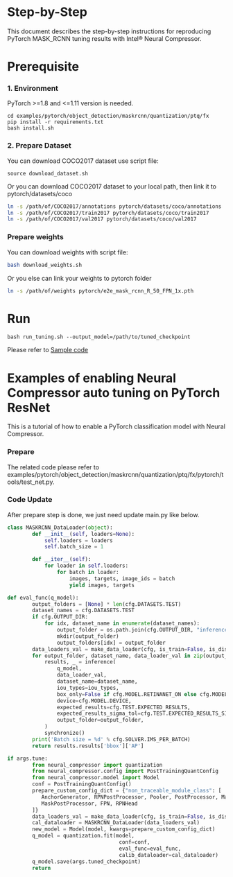 Step-by-Step
============

This document describes the step-by-step instructions for reproducing PyTorch MASK_RCNN tuning results with Intel® Neural Compressor.

# Prerequisite

### 1. Environment

PyTorch >=1.8 and <=1.11 version is needed.

```shell
cd examples/pytorch/object_detection/maskrcnn/quantization/ptq/fx
pip install -r requirements.txt
bash install.sh
```

### 2. Prepare Dataset

You can download COCO2017 dataset use script file:

```
source download_dataset.sh
```

Or you can download COCO2017 dataset to your local path, then link it to pytorch/datasets/coco

```bash
ln -s /path/of/COCO2017/annotations pytorch/datasets/coco/annotations
ln -s /path/of/COCO2017/train2017 pytorch/datasets/coco/train2017
ln -s /path/of/COCO2017/val2017 pytorch/datasets/coco/val2017
```

### Prepare weights

You can download weights with script file:

```bash
bash download_weights.sh
```

Or you else can link your weights to pytorch folder

```bash
ln -s /path/of/weights pytorch/e2e_mask_rcnn_R_50_FPN_1x.pth
```

# Run

```shell
bash run_tuning.sh --output_model=/path/to/tuned_checkpoint
```


Please refer to [Sample code](./pytorch/tools/test_net.py)

Examples of enabling Neural Compressor auto tuning on PyTorch ResNet
=======================================================

This is a tutorial of how to enable a PyTorch classification model with Neural Compressor.

### Prepare
The related code please refer to examples/pytorch/object_detection/maskrcnn/quantization/ptq/fx/pytorch/tools/test_net.py.

### Code Update

After prepare step is done, we just need update main.py like below.

```python
class MASKRCNN_DataLoader(object):
        def __init__(self, loaders=None):
            self.loaders = loaders
            self.batch_size = 1

        def __iter__(self):
            for loader in self.loaders:
                for batch in loader:
                    images, targets, image_ids = batch
                    yield images, targets

def eval_func(q_model):
        output_folders = [None] * len(cfg.DATASETS.TEST)
        dataset_names = cfg.DATASETS.TEST
        if cfg.OUTPUT_DIR:
            for idx, dataset_name in enumerate(dataset_names):
                output_folder = os.path.join(cfg.OUTPUT_DIR, "inference", dataset_name)
                mkdir(output_folder)
                output_folders[idx] = output_folder
        data_loaders_val = make_data_loader(cfg, is_train=False, is_distributed=distributed)
        for output_folder, dataset_name, data_loader_val in zip(output_folders, dataset_names, data_loaders_val):
            results, _ = inference(
                q_model,
                data_loader_val,
                dataset_name=dataset_name,
                iou_types=iou_types,
                box_only=False if cfg.MODEL.RETINANET_ON else cfg.MODEL.RPN_ONLY,
                device=cfg.MODEL.DEVICE,
                expected_results=cfg.TEST.EXPECTED_RESULTS,
                expected_results_sigma_tol=cfg.TEST.EXPECTED_RESULTS_SIGMA_TOL,
                output_folder=output_folder,
            )
            synchronize()
        print('Batch size = %d' % cfg.SOLVER.IMS_PER_BATCH)
        return results.results['bbox']['AP']

if args.tune:
        from neural_compressor import quantization
        from neural_compressor.config import PostTrainingQuantConfig
        from neural_compressor.model import Model
        conf = PostTrainingQuantConfig()
        prepare_custom_config_dict = {"non_traceable_module_class": [
           AnchorGenerator, RPNPostProcessor, Pooler, PostProcessor, MaskRCNNFPNFeatureExtractor,
           MaskPostProcessor, FPN, RPNHead
        ]}
        data_loaders_val = make_data_loader(cfg, is_train=False, is_distributed=distributed, is_calib=True)
        cal_dataloader = MASKRCNN_DataLoader(data_loaders_val)
        new_model = Model(model, kwargs=prepare_custom_config_dict)
        q_model = quantization.fit(model,
                                    conf=conf,
                                    eval_func=eval_func,
                                    calib_dataloader=cal_dataloader)
        q_model.save(args.tuned_checkpoint)
        return
```

